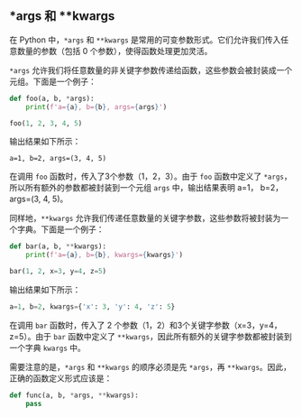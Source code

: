 ## *args 和 **kwargs 

在 Python 中，`*args` 和 `**kwargs` 是常用的可变参数形式。它们允许我们传入任意数量的参数（包括 0 个参数），使得函数处理更加灵活。

`*args` 允许我们将任意数量的非关键字参数传递给函数，这些参数会被封装成一个元组。下面是一个例子：

```python
def foo(a, b, *args):
    print(f'a={a}, b={b}, args={args}')

foo(1, 2, 3, 4, 5)
```

输出结果如下所示：

```
a=1, b=2, args=(3, 4, 5)
```

在调用 `foo` 函数时，传入了3个参数（1，2，3）。由于 `foo` 函数中定义了 `*args`，所以所有额外的参数都被封装到一个元组 `args` 中，输出结果表明 a=1， b=2， args=(3, 4, 5)。

同样地，`**kwargs` 允许我们传递任意数量的关键字参数，这些参数将被封装为一个字典。下面是一个例子：

```python
def bar(a, b, **kwargs):
    print(f'a={a}, b={b}, kwargs={kwargs}')

bar(1, 2, x=3, y=4, z=5)
```

输出结果如下所示：

```python
a=1, b=2, kwargs={'x': 3, 'y': 4, 'z': 5}
```

在调用 `bar` 函数时，传入了 2 个参数（1，2）和3个关键字参数（x=3，y=4，z=5）。由于 `bar` 函数中定义了 `**kwargs`，因此所有额外的关键字参数都被封装到一个字典 `kwargs` 中。

需要注意的是，`*args` 和 `**kwargs` 的顺序必须是先 `*args`，再 `**kwargs`。因此，正确的函数定义形式应该是：

```python
def func(a, b, *args, **kwargs):
    pass
```